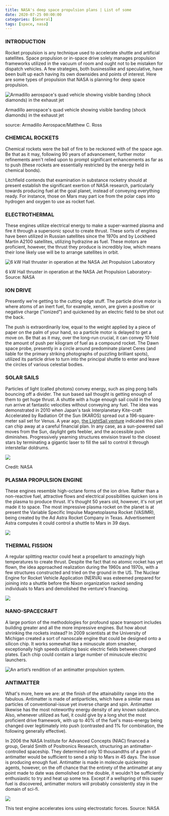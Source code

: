 ```yaml
---
title: NASA's deep space propulsion plans | List of some 
date: 2020-07-25 00:00:00
categories: [General]
tags: [space, nasa]
---
```


### INTRODUCTION

Rocket propulsion is any technique used to accelerate shuttle and artificial satellites. Space propulsion or in-space drive solely manages propulsion frameworks utilized in the vacuum of room and ought not to be mistaken for dispatch vehicles. A few strategies, both businesslike and speculative, have been built up each having its own downsides and points of interest. Here are some types of propulsion that NASA is planning for deep space propulsion.

![Armadillo aerospace's quad vehicle showing visible banding (shock diamonds) in the exhaust jet](https://upload.wikimedia.org/wikipedia/commons/e/ec/Armadillo_Aerospace_Pixel_Hover.jpg "source:Armadillo Aerospace/Matthew C. Ross - http://www.armadilloaerospace.com/n.x/Armadillo/Home/News?news_id=337")

Armadillo aerospace's quad vehicle showing visible banding (shock diamonds) in the exhaust jet

source: Armadillo Aerospace/Matthew C. Ross

### CHEMICAL ROCKETS

Chemical rockets were the ball of fire to be reckoned with of the space age. Be that as it may, following 90 years of advancement, further motor refinements aren't relied upon to prompt significant enhancements as far as to push (these rockets are essentially restricted by the energy held in chemical bonds).

Litchfield contends that examination in substance rocketry should at present establish the significant exertion of NASA research, particularly towards producing fuel at the goal planet, instead of conveying everything ready. For instance, those on Mars may part ice from the polar caps into hydrogen and oxygen to use as rocket fuel.

### ELECTROTHERMAL

These engines utilize electrical energy to make a super-warmed plasma and fire it through a supersonic spout to create thrust. These sorts of engines have been utilized in Russian satellites since the 1970s and by Lockheed Martin A2100 satellites, utilizing hydrazine as fuel. These motors are proficient, however, the thrust they produce is incredibly low, which means their lone likely use will be to arrange satellites in orbit.

![](https://upload.wikimedia.org/wikipedia/commons/8/85/Xenon_hall_thruster.jpg "6 kW Hall thruster in operation at the NASA Jet Propulsion Laboratory")

6 kW Hall thruster in operation at the NASA Jet Propulsion Laboratory-Source: NASA

### ION DRIVE

Presently we're getting to the cutting edge stuff. The particle drive motor is where atoms of an inert fuel, for example, xenon, are given a positive or negative charge ("ionized") and quickened by an electric field to be shot out the back.

The push is extraordinarily low, equal to the weight applied by a piece of paper on the palm of your hand, so a particle motor is delayed to get a move on. Be that as it may, over the long-run crucial, it can convey 10 fold the amount of push per kilogram of fuel as a compound rocket. The Dawn space probe, presently in a circle around predominate planet Ceres (and liable for the primary striking photographs of puzzling brilliant spots), utilized its particle drive to turn into the principal shuttle to enter and leave the circles of various celestial bodies.

### SOLAR SAILS

Particles of light (called photons) convey energy, such as ping pong balls bouncing off a divider. The sun based sail thought is getting enough of them to get huge thrust. A shuttle with a huge enough sail could in the long run arrive at fantastic velocities without conveying any fuel. The idea was demonstrated in 2010 when Japan's task Interplanetary Kite-craft Accelerated by Radiation Of the Sun (IKAROS) spread out a 196-square-meter sail set for Venus. A year ago,  [the LightSail venture](https://www.blogger.com/u/1/blog/post/edit/1940897862948744641/1550864815219026226#)  indicated this plan can chip away at a careful financial plan. In any case, as a sun-powered sail moves from the Sun, daylight gets feebler, and the accessible push diminishes. Progressively yearning structures envision travel to the closest stars by terminating a gigantic laser to fill the sail to control it through interstellar doldrums.

![](https://upload.wikimedia.org/wikipedia/commons/6/60/LightSail_2.jpg)

Credit: NASA

### PLASMA PROPULSION ENGINE

These engines resemble high-octane forms of the ion drive. Rather than a non-reactive fuel, attractive flows and electrical possibilities quicken ions in the plasma to produce thrust. It's thought 50 years old, however, it's not yet made it to space. The most impressive plasma rocket on the planet is at present the Variable Specific Impulse Magnetoplasma Rocket (VASIMR), being created by the Ad Astra Rocket Company in Texas. Advertisement Astra computes it could control a shuttle to Mars in 39 days.

[![](https://upload.wikimedia.org/wikipedia/commons/5/5a/VASIMR_spacecraft.jpg)](https://www.blogger.com/u/1/blog/post/edit/1940897862948744641/1550864815219026226#)

### THERMAL FISSION

A regular splitting reactor could heat a propellant to amazingly high temperatures to create thrust. Despite the fact that no atomic rocket has yet flown, the idea approached realization during the 1960s and 1970s, with a few structures constructed and tried on the ground in the US. The Nuclear Engine for Rocket Vehicle Application (NERVA) was esteemed prepared for joining into a shuttle before the Nixon organization racked sending individuals to Mars and demolished the venture's financing.

![](https://upload.wikimedia.org/wikipedia/commons/4/4f/NERVA_XE_nuclear_rocket_engine_being_transported_to_test_stand_-_GPN-2002-000143.jpg)

### NANO-SPACECRAFT

A large portion of the methodologies for profound space transport includes building greater and all the more impressive engines. But how about shrinking the rockets instead? In 2009 scientists at the University of Michigan created a sort of nanoscale engine that could be designed onto a silicon chip. It works somewhat like a minuscule atom smasher, exceptionally high speeds utilizing basic electric fields between charged plates. Each chip could contain a large number of minuscule electric launchers.

![An artist’s rendition of an antimatter propulsion system.](https://cosmosmagazine.com/wp-content/uploads/2019/12/180316_propulaion_4-600x480.jpg "CREDIT:NASA")

### ANTIMATTER

What's more, here we are: at the finish of the attainability range into the fabulous. Antimatter is made of antiparticles, which have a similar mass as particles of conventional-issue yet inverse charge and spin. Antimatter likewise has the most noteworthy energy density of any known substance. Also, whenever utilized as fuel, it could give by a long shot the most proficient drive framework, with up to 40% of the fuel's mass-energy being changed over legitimately into push (contrasted and 1% for combination, the following generally effective).

In 2006 the NASA Institute for Advanced Concepts (NIAC) financed a group, Gerald Smith of Positronics Research, structuring an antimatter-controlled spaceship. They determined only 10 thousandths of a gram of antimatter would be sufficient to send a ship to Mars in 45 days. The issue is producing enough fuel. Antimatter is made in molecule quickening agents, however, on the off chance that the entirety of the antimatter at any point made to date was demolished on the double, it wouldn't be sufficiently enthusiastic to try and heat up some tea. Except if a wellspring of this super fuel is discovered, antimatter motors will probably consistently stay in the domain of sci-fi.

![](https://upload.wikimedia.org/wikipedia/commons/9/9e/Ion_Engine_Test_Firing_-_GPN-2000-000482.jpg)

This test engine accelerates ions using electrostatic forces. Source: NASA